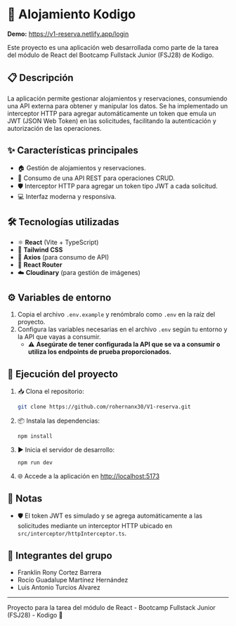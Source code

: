 # 🏨 Alojamiento Kodigo

**Demo:** https://v1-reserva.netlify.app/login

Este proyecto es una aplicación web desarrollada como parte de la tarea del módulo de React del Bootcamp Fullstack Junior (FSJ28) de Kodigo.

## 📋 Descripción
La aplicación permite gestionar alojamientos y reservaciones, consumiendo una API externa para obtener y manipular los datos. Se ha implementado un interceptor HTTP para agregar automáticamente un token que emula un JWT (JSON Web Token) en las solicitudes, facilitando la autenticación y autorización de las operaciones.

## ✨ Características principales
- 🏠 Gestión de alojamientos y reservaciones.
- 🔗 Consumo de una API REST para operaciones CRUD.
- 🛡️ Interceptor HTTP para agregar un token tipo JWT a cada solicitud.
- 💻 Interfaz moderna y responsiva.

## 🛠️ Tecnologías utilizadas
- ⚛️ **React** (Vite + TypeScript)
- 🎨 **Tailwind CSS**
- 🔌 **Axios** (para consumo de API)
- 🧭 **React Router**
- ☁️ **Cloudinary** (para gestión de imágenes)

## ⚙️ Variables de entorno
1. Copia el archivo `.env.example` y renómbralo como `.env` en la raíz del proyecto.
2. Configura las variables necesarias en el archivo `.env` según tu entorno y la API que vayas a consumir.
   - ⚠️ **Asegúrate de tener configurada la API que se va a consumir o utiliza los endpoints de prueba proporcionados.**

## 🚀 Ejecución del proyecto
1. 📥 Clona el repositorio:
   ```bash
   git clone https://github.com/rohernanx30/V1-reserva.git
   ```
2. 📦 Instala las dependencias:
   ```bash
   npm install
   ```
3. ▶️ Inicia el servidor de desarrollo:
   ```bash
   npm run dev
   ```
4. 🌐 Accede a la aplicación en [http://localhost:5173](http://localhost:5173)

## 📝 Notas
- 🛡️ El token JWT es simulado y se agrega automáticamente a las solicitudes mediante un interceptor HTTP ubicado en `src/interceptor/httpInterceptor.ts`.

## 👥 Integrantes del grupo
- Franklin Rony Cortez Barrera
- Rocío Guadalupe Martínez Hernández
- Luis Antonio Turcios Alvarez
---
Proyecto para la tarea del módulo de React - Bootcamp Fullstack Junior (FSJ28) - Kodigo 🚀 
